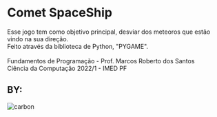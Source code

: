 # Comet SpaceShip
Esse jogo tem como objetivo principal, desviar dos meteoros que estão vindo na sua direção.<br>
Feito através da biblioteca de Python, "PYGAME".<br><br>
Fundamentos de Programação - Prof. Marcos Roberto dos Santos<br>
Ciência da Computação 2022/1 - IMED PF<br>


## BY:
![carbon](https://user-images.githubusercontent.com/106784535/175187534-32d79394-49cd-459a-b812-971c9c804e07.png)